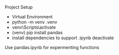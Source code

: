 Project Setup
- Virtual Environment
- python -m venv .venv
- venv\Scripts\activate
- (venv)  pip install pandas
- install dependencies to support .ipynb
deactivate

Use pandas.ipynb for expermenting functions
